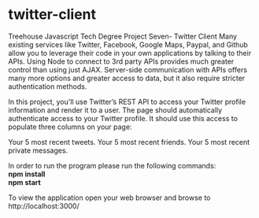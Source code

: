 # twitter-client
Treehouse Javascript Tech Degree Project Seven- Twitter Client
Many existing services like Twitter, Facebook, Google Maps, Paypal, and Github allow you to leverage their code in your own applications by talking to their APIs. Using Node to connect to 3rd party APIs provides much greater control than using just AJAX. Server-side communication with APIs offers many more options and greater access to data, but it also require stricter authentication methods.

In this project, you'll use Twitter’s REST API to access your Twitter profile information and render it to a user. The page should automatically authenticate access to your Twitter profile. It should use this access to populate three columns on your page:

Your 5 most recent tweets.
Your 5 most recent friends.
Your 5 most recent private messages.

In order to run the program please run the following commands:
<br/>
<strong>npm install</strong>
<br/>
<strong>npm start</strong>
<br/>
<p>
To view the application open your web browser and browse to http://localhost:3000/
